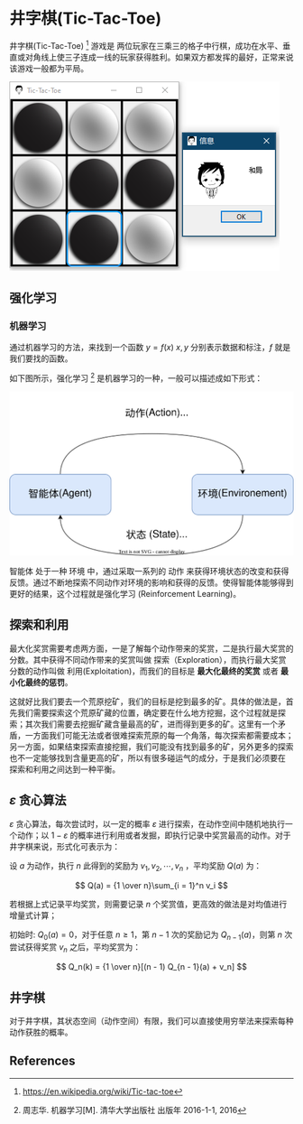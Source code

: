 # 井字棋(Tic-Tac-Toe)

井字棋(Tic-Tac-Toe) [^tic-tac-toe] 游戏是 两位玩家在三乘三的格子中行棋，成功在水平、垂直或对角线上使三子连成一线的玩家获得胜利。如果双方都发挥的最好，正常来说该游戏一般都为平局。

![](./images/tic-tac-toe.png)

## 强化学习

### 机器学习

通过机器学习的方法，来找到一个函数 $y = f(x)$ $x, y$ 分别表示数据和标注，$f$ 就是我们要找的函数。

如下图所示，强化学习 [^ml] 是机器学习的一种，一般可以描述成如下形式：

![](./images/rl.drawio.svg)

智能体 处于一种 环境 中，通过采取一系列的 动作 来获得环境状态的改变和获得反馈。通过不断地探索不同动作对环境的影响和获得的反馈。使得智能体能够得到更好的结果，这个过程就是强化学习 (Reinforcement Learning)。

## 探索和利用

最大化奖赏需要考虑两方面，一是了解每个动作带来的奖赏，二是执行最大奖赏的分数。其中获得不同动作带来的奖赏叫做 探索（Exploration），而执行最大奖赏分数的动作叫做 利用(Exploitation)，而我们的目标是 **最大化最终的奖赏** 或者 **最小化最终的惩罚**。

这就好比我们要去一个荒原挖矿，我们的目标是挖到最多的矿。具体的做法是，首先我们需要探索这个荒原矿藏的位置，确定要在什么地方挖掘，这个过程就是探索；其次我们需要去挖掘矿藏含量最高的矿，进而得到更多的矿。这里有一个矛盾，一方面我们可能无法或者很难探索荒原的每一个角落，每次探索都需要成本；另一方面，如果结束探索直接挖掘，我们可能没有找到最多的矿，另外更多的探索也不一定能够找到含量更高的矿，所以有很多碰运气的成分，于是我们必须要在 探索和利用之间达到一种平衡。

## $\varepsilon$ 贪心算法

$\varepsilon$ 贪心算法，每次尝试时，以一定的概率 $\varepsilon$ 进行探索，在动作空间中随机地执行一个动作；以 $1 - \varepsilon$ 的概率进行利用或者发掘，即执行记录中奖赏最高的动作。对于井字棋来说，形式化可表示为：

设 $a$ 为动作，执行 $n$ 此得到的奖励为 $v_1, v_2, \cdots, v_n$ ，平均奖励 $Q(a)$ 为：

$$
Q(a) = {1 \over n}\sum_{i = 1}^n v_i
$$

若根据上式记录平均奖赏，则需要记录 $n$ 个奖赏值，更高效的做法是对均值进行增量式计算；

初始时: $Q_0(a) = 0$，对于任意 $n \geqslant 1$，第 $n - 1$ 次的奖励记为 $Q_{n - 1}(a)$，则第 $n$ 次尝试获得奖赏 $v_n$ 之后，平均奖赏为：

$$
Q_n(k) = {1 \over n}[(n - 1) Q_{n - 1}(a) + v_n]
$$

## 井字棋

对于井字棋，其状态空间（动作空间）有限，我们可以直接使用穷举法来探索每种动作获胜的概率。

## References

[^tic-tac-toe]: https://en.wikipedia.org/wiki/Tic-tac-toe
[^ml]: 周志华. 机器学习[M]. 清华大学出版社 出版年 2016-1-1, 2016
